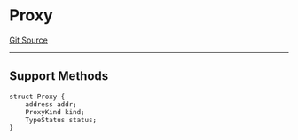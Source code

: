 # Proxy
[Git Source](https://github.com/metacontract/mc/blob/20954f1387efa0bc72b42d3e78a22f9f845eebbd/src/devkit/core/Proxy.sol)

---------------------
Support Methods
-----------------------


```solidity
struct Proxy {
    address addr;
    ProxyKind kind;
    TypeStatus status;
}
```


